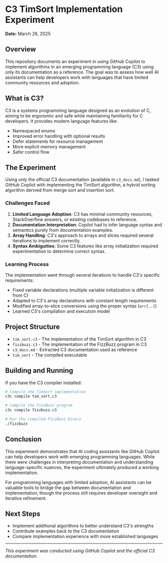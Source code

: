 # C3 TimSort Implementation Experiment

**Date:** March 26, 2025

## Overview

This repository documents an experiment in using GitHub Copilot to implement algorithms in an emerging programming language (C3) using only its documentation as a reference. The goal was to assess how well AI assistants can help developers work with languages that have limited community resources and adoption.

## What is C3?

C3 is a systems programming language designed as an evolution of C, aiming to be ergonomic and safe while maintaining familiarity for C developers. It provides modern language features like:

- Namespaced enums
- Improved error handling with optional results
- Defer statements for resource management
- More explicit memory management
- Safer control flow

## The Experiment

Using only the official C3 documentation (available in `c3_docs.md`), I tasked GitHub Copilot with implementing the TimSort algorithm, a hybrid sorting algorithm derived from merge sort and insertion sort.

### Challenges Faced

1. **Limited Language Adoption**: C3 has minimal community resources, StackOverflow answers, or existing codebases to reference.
2. **Documentation Interpretation**: Copilot had to infer language syntax and semantics purely from documentation examples.
3. **Array Handling**: C3's approach to arrays and slices required several iterations to implement correctly.
4. **Syntax Ambiguities**: Some C3 features like array initialization required experimentation to determine correct syntax.

### Learning Process

The implementation went through several iterations to handle C3's specific requirements:
- Fixed variable declarations (multiple variable initialization is different from C)
- Adapted to C3's array declarations with constant length requirements
- Modified array-to-slice conversions using the proper syntax (`arr[..]`)
- Learned C3's compilation and execution model

## Project Structure

- `tim_sort.c3` - The implementation of the TimSort algorithm in C3
- `fizzbuzz.c3` - The implementation of the FizzBuzz program in C3
- `c3_docs.md` - Extracted C3 documentation used as reference
- `tim_sort` - The compiled executable

## Building and Running

If you have the C3 compiler installed:

```bash
# Compile the TimSort implementation
c3c compile tim_sort.c3

# Compile the FizzBuzz program
c3c compile fizzbuzz.c3

# Run the compiled FizzBuzz binary
./fizzbuzz
```

## Conclusion

This experiment demonstrates that AI coding assistants like GitHub Copilot can help developers work with emerging programming languages. While there were challenges in interpreting documentation and understanding language-specific nuances, the experiment ultimately produced a working implementation.

For programming languages with limited adoption, AI assistants can be valuable tools to bridge the gap between documentation and implementation, though the process still requires developer oversight and iterative refinement.

## Next Steps

- Implement additional algorithms to better understand C3's strengths
- Contribute examples back to the C3 documentation
- Compare implementation experience with more established languages

---

*This experiment was conducted using GitHub Copilot and the official C3 documentation.*